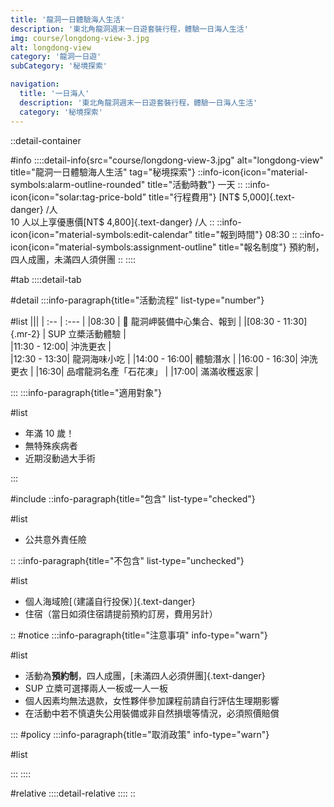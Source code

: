 ```yaml
---
title: '龍洞一日體驗海人生活'
description: '東北角龍洞週末一日遊套裝行程，體驗一日海人生活'
img: course/longdong-view-3.jpg
alt: longdong-view
category: '龍洞一日遊'
subCategory: '秘境探索'

navigation:
  title: '一日海人'
  description: '東北角龍洞週末一日遊套裝行程，體驗一日海人生活'
  category: '秘境探索'
---
```


::detail-container

#info
::::detail-info{src="course/longdong-view-3.jpg" alt="longdong-view" title="龍洞一日體驗海人生活" tag="秘境探索"}
::info-icon{icon="material-symbols:alarm-outline-rounded" title="活動時數"}
一天
::
::info-icon{icon="solar:tag-price-bold" title="行程費用"}
[NT$ 5,000]{.text-danger} /人
<br />
10 人以上享優惠價[NT$ 4,800]{.text-danger} /人
::
::info-icon{icon="material-symbols:edit-calendar" title="報到時間"}
08:30
::
::info-icon{icon="material-symbols:assignment-outline" title="報名制度"}
預約制，四人成團，未滿四人須併團
::
::::

#tab
::::detail-tab

#detail
:::info-paragraph{title="活動流程" list-type="number"}

#list
|||
| :-- | :--- |
|08:30 | :triangular_flag_on_post: 龍洞岬裝備中心集合、報到 |
|[08:30 - 11:30]{.mr-2} | SUP 立槳活動體驗 |  
|11:30 - 12:00| 沖洗更衣 |  
|12:30 - 13:30| 龍洞海味小吃 |
|14:00 - 16:00| 體驗潛水 |
|16:00 - 16:30| 沖洗更衣 |
|16:30| 品嚐龍洞名產「石花凍」 |
|17:00| 滿滿收穫返家 |

:::
:::info-paragraph{title="適用對象"}

#list

- 年滿 10 歲！
- 無特殊疾病者
- 近期沒動過大手術

:::

#include
::info-paragraph{title="包含" list-type="checked"}

#list

- 公共意外責任險

::
::info-paragraph{title="不包含" list-type="unchecked"}

#list

- 個人海域險[（建議自行投保）]{.text-danger}
- 住宿（當日如須住宿請提前預約訂房，費用另計）

::
#notice
:::info-paragraph{title="注意事項" info-type="warn"}

#list

- 活動為**預約制**，四人成團，[未滿四人必須併團]{.text-danger}
- SUP 立槳可選擇兩人一板或一人一板
- 個人因素均無法退款，女性夥伴參加課程前請自行評估生理期影響
- 在活動中若不慎遺失公用裝備或非自然損壞等情況，必須照價賠償

:::
#policy
:::info-paragraph{title="取消政策" info-type="warn"}

#list

:::
::::

#relative
::::detail-relative
::::
::
